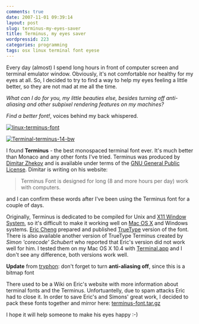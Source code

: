 ```yaml
---
comments: true
date: 2007-11-01 09:39:14
layout: post
slug: terminus-my-eyes-saver
title: Terminus, my eyes saver
wordpressid: 223
categories: programming
tags: osx linux terminal font eyese
---
```


Every day (almost) I spend long hours in front of computer screen and terminal emulator window. Obviously, it's not comfortable nor healthy for my eyes at all. So, I decided to try to find a way to help my eyes feeling a little better, so they are not mad at me all the time.





_What can I do for you, my little beauties else, besides turning off anti-aliasing and other subpixel rendering features on my machines?_





_Find a better font!_, voices behind my back whispered.









[![linux-terminus-font](http://farm3.static.flickr.com/2241/1812485011_55686cda81_t.jpg)](http://www.flickr.com/photos/mloskot/1812485011/)




[![Terminal-terminus-14-bw](http://farm3.static.flickr.com/2093/1797621051_101d5b2397_t.jpg)](http://www.flickr.com/photos/mloskot/1797621051/)





I found **Terminus** - the best monospaced terminal font ever. It's much better than Monaco and any other fonts I've tried. Terminus was produced by [Dimitar Zhekov](http://www.is-vn.bg/hamster/jimmy-en.html) and is available under terms of the [GNU General Public License](http://www.opensource.org/licenses/gpl-license.php). Dimitar is writing on his website:


> Terminus Font is designed for long (8 and more hours per day) work with computers.


and I can confirm these words after I've been using the Terminus font for a couple of days.


 


Originally, Terminus is dedicated to be compiled for Unix and [X11 Window System](http://en.wikipedia.org/wiki/X11), so it's difficult to make it working well on [Mac OS X](http://en.wikipedia.org/wiki/Mac_OS_X) and Windows systems. [Eric Cheng](http://fractal.csie.org/~eric/wiki/Terminus_font) prepared and published [TrueType](http://en.wikipedia.org/wiki/TrueType) version of the font. There is also available another version of TrueType Terminus created by _Simon 'corecode' Schubert_ who reported that Eric's version did not work well for him. I tested them on my Mac OS X 10.4 with [Terminal.app](http://en.wikipedia.org/wiki/Terminal_(application)) and I don't see any difference, both versions work well.





**Update** from [tryphon](/?p=223#comment-2302): don't forget to turn **anti-aliasing off**, since this is a bitmap font





There used to be a Wiki on Eric's website with more information about terminal fonts and the Terminus. Unfortuantelly, due to spam attacks Eric had to close it. In order to save Eric's and Simons' great work, I decided to pack these fonts together and mirror here: [terminus-font.tar.gz](/download/tools/terminus-font.tar.gz)





I hope it will help someone to make his eyes happy :-)
